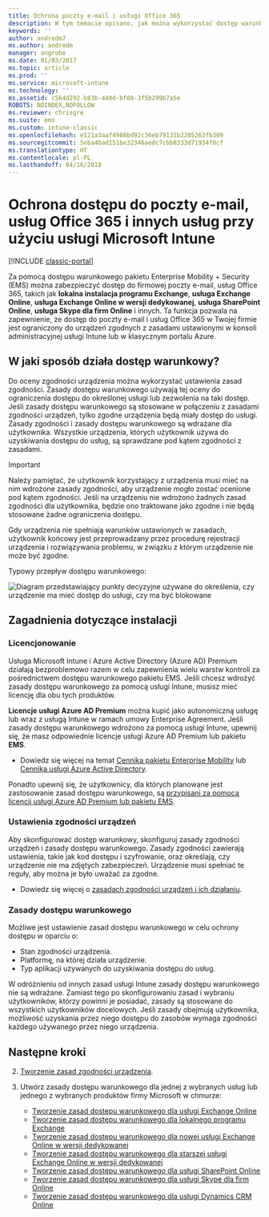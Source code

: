 ```yaml
---
title: Ochrona poczty e-mail i usługi Office 365
description: W tym temacie opisano, jak można wykorzystać dostęp warunkowy do umożliwienia dostępu do firmowej poczty e-mail i danych firmowych w usłudze SharePoint Online i innych usługach tylko ze zgodnych urządzeń.
keywords: ''
author: andredm7
ms.author: andredm
manager: angrobe
ms.date: 01/03/2017
ms.topic: article
ms.prod: ''
ms.service: microsoft-intune
ms.technology: ''
ms.assetid: c564d292-b83b-440d-bf08-3f5b299b7a5e
ROBOTS: NOINDEX,NOFOLLOW
ms.reviewer: chrisgre
ms.suite: ems
ms.custom: intune-classic
ms.openlocfilehash: e121a3aaf4988bd92c36eb79131b2205263fb309
ms.sourcegitcommit: 5eba4bad151be32346aedc7cbb0333d71934f8cf
ms.translationtype: HT
ms.contentlocale: pl-PL
ms.lasthandoff: 04/16/2018
---
```

# <a name="protect-access-to-email-office-365-and-other-services-with-microsoft-intune"></a>Ochrona dostępu do poczty e-mail, usług Office 365 i innych usług przy użyciu usługi Microsoft Intune

[!INCLUDE [classic-portal](../includes/classic-portal.md)]

Za pomocą dostępu warunkowego pakietu Enterprise Mobility + Security (EMS) można zabezpieczyć dostęp do firmowej poczty e-mail, usług Office 365, takich jak **lokalna instalacja programu Exchange**, **usługa Exchange Online**, **usługa Exchange Online w wersji dedykowanej**, **usługa SharePoint Online**, **usługa Skype dla firm Online** i innych. Ta funkcja pozwala na zapewnienie, że dostęp do poczty e-mail i usług Office 365 w Twojej firmie jest ograniczony do urządzeń zgodnych z zasadami ustawionymi w konsoli administracyjnej usługi Intune lub w klasycznym portalu Azure.
## <a name="how-does-conditional-access-work"></a>W jaki sposób działa dostęp warunkowy?
Do oceny zgodności urządzenia można wykorzystać ustawienia zasad zgodności. Zasady dostępu warunkowego używają tej oceny do ograniczenia dostępu do określonej usługi lub zezwolenia na taki dostęp. Jeśli zasady dostępu warunkowego są stosowane w połączeniu z zasadami zgodności urządzeń, tylko zgodne urządzenia będą miały dostęp do usługi. Zasady zgodności i zasady dostępu warunkowego są wdrażane dla użytkownika. Wszystkie urządzenia, których użytkownik używa do uzyskiwania dostępu do usług, są sprawdzane pod kątem zgodności z zasadami.

> [!IMPORTANT]
> Należy pamiętać, że użytkownik korzystający z urządzenia musi mieć na nim wdrożone zasady zgodności, aby urządzenie mogło zostać ocenione pod kątem zgodności.
> Jeśli na urządzeniu nie wdrożono żadnych zasad zgodności dla użytkownika, będzie ono traktowane jako zgodne i nie będą stosowane żadne ograniczenia dostępu.

Gdy urządzenia nie spełniają warunków ustawionych w zasadach, użytkownik końcowy jest przeprowadzany przez procedurę rejestracji urządzenia i rozwiązywania problemu, w związku z którym urządzenie nie może być zgodne.

Typowy przepływ dostępu warunkowego:

![Diagram przedstawiający punkty decyzyjne używane do określenia, czy urządzenie ma mieć dostęp do usługi, czy ma być blokowane](../media/ConditionalAccess4.png)

## <a name="setup-considerations"></a>Zagadnienia dotyczące instalacji

### <a name="licensing"></a>Licencjonowanie

Usługa Microsoft Intune i Azure Active Directory (Azure AD) Premium działają bezproblemowo razem w celu zapewnienia wielu warstw kontroli za pośrednictwem dostępu warunkowego pakietu EMS. Jeśli chcesz wdrożyć zasady dostępu warunkowego za pomocą usługi Intune, musisz mieć licencję dla obu tych produktów.

**Licencje usługi Azure AD Premium** można kupić jako autonomiczną usługę lub wraz z usługą Intune w ramach umowy Enterprise Agreement. Jeśli zasady dostępu warunkowego wdrożono za pomocą usługi Intune, upewnij się, że masz odpowiednie licencje usługi Azure AD Premium lub pakietu **EMS**.

- Dowiedz się więcej na temat [Cennika pakietu Enterprise Mobility](https://www.microsoft.com/cloud-platform/enterprise-mobility-pricing) lub [Cennika usługi Azure Active Directory](https://azure.microsoft.com/pricing/details/active-directory/).

Ponadto upewnij się, że użytkownicy, dla których planowane jest zastosowanie zasad dostępu warunkowego, są [przypisani za pomocą licencji usługi Azure AD Premium lub pakietu EMS](/intune/licenses-assign).

### <a name="device-compliance-settings"></a>Ustawienia zgodności urządzeń

Aby skonfigurować dostęp warunkowy, skonfiguruj zasady zgodności urządzeń i zasady dostępu warunkowego. Zasady zgodności zawierają ustawienia, takie jak kod dostępu i szyfrowanie, oraz określają, czy urządzenie nie ma zdjętych zabezpieczeń. Urządzenie musi spełniać te reguły, aby można je było uważać za zgodne.

- Dowiedz się więcej o [zasadach zgodności urządzeń i ich działaniu](introduction-to-device-compliance-policies-in-microsoft-intune.md).

### <a name="conditional-access-policy"></a>Zasady dostępu warunkowego

Możliwe jest ustawienie zasad dostępu warunkowego w celu ochrony dostępu w oparciu o:
- Stan zgodności urządzenia.
- Platformę, na której działa urządzenie.
- Typ aplikacji używanych do uzyskiwania dostępu do usług.

W odróżnieniu od innych zasad usługi Intune zasady dostępu warunkowego nie są wdrażane. Zamiast tego po skonfigurowaniu zasad i wybraniu użytkowników, którzy powinni je posiadać, zasady są stosowane do wszystkich użytkowników docelowych. Jeśli zasady obejmują użytkownika, możliwość uzyskania przez niego dostępu do zasobów wymaga zgodności każdego używanego przez niego urządzenia.


## <a name="next-steps"></a>Następne kroki


2. [Tworzenie zasad zgodności urządzenia](create-a-device-compliance-policy-in-microsoft-intune.md).

3. Utwórz zasady dostępu warunkowego dla jednej z wybranych usług lub jednego z wybranych produktów firmy Microsoft w chmurze:

   - [Tworzenie zasad dostępu warunkowego dla usługi Exchange Online](restrict-access-to-exchange-online-with-microsoft-intune.md)
   - [Tworzenie zasad dostępu warunkowego dla lokalnego programu Exchange](restrict-access-to-exchange-onpremises-with-microsoft-intune.md)
   - [Tworzenie zasad dostępu warunkowego dla nowej usługi Exchange Online w wersji dedykowanej](restrict-access-to-exchange-online-with-microsoft-intune.md)
   - [Tworzenie zasad dostępu warunkowego dla starszej usługi Exchange Online w wersji dedykowanej](restrict-access-to-exchange-onpremises-with-microsoft-intune.md)
   - [Tworzenie zasad dostępu warunkowego dla usługi SharePoint Online](restrict-access-to-sharepoint-online-with-microsoft-intune.md)
   - [Tworzenie zasad dostępu warunkowego dla usługi Skype dla firm Online](restrict-access-to-skype-for-business-online-with-microsoft-intune.md)
   - [Tworzenie zasad dostępu warunkowego dla usługi Dynamics CRM Online](restrict-access-to-dynamics-crm-online-with-microsoft-intune.md)
